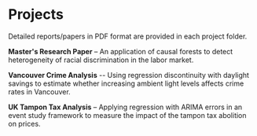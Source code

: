 # Projects

Detailed reports/papers in PDF format are provided in each project folder.

**Master's Research Paper** – An application of causal forests to detect heterogeneity of racial discrimination in the labor market.

**Vancouver Crime Analysis** -- Using regression discontinuity with daylight savings to estimate whether increasing ambient light levels affects crime rates in Vancouver.

**UK Tampon Tax Analysis** – Applying regression with ARIMA errors in an event study framework to measure the impact of the tampon tax abolition on prices.
